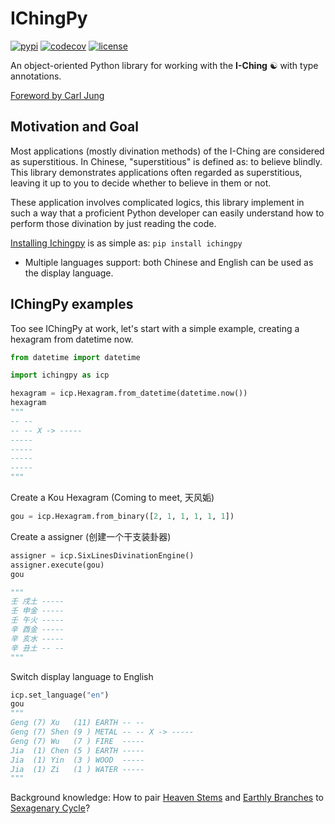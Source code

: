 # IChingPy

[![pypi](https://img.shields.io/badge/pypi-v0.1-blue)](https://pypi.org/project/ichingpy/)
[![codecov](https://codecov.io/gh/JinyangWang27/ichingpy/branch/main/graph/badge.svg?token=T27TSAL7BC)](https://codecov.io/gh/JinyangWang27/ichingpy)
[![license](https://img.shields.io/badge/license-MIT-g)]([LICENSE](https://github.com/JinyangWang27/ichingpy/blob/main/LICENSE))

An object-oriented Python library for working with the **I-Ching** ☯️ with type annotations.

[Foreword by Carl Jung](books/en//RichardWilhelm//foreword_CG_Jung.md)

## Motivation and Goal

Most applications (mostly divination methods) of the I-Ching are considered as superstitious. 
In Chinese, "superstitious" is defined as: to believe blindly.
This library demonstrates applications often regarded as superstitious, leaving it up to you to decide whether to believe in them or not.

These application involves complicated logics, this library implement in such a way that a proficient Python developer can easily understand how to perform those divination by just reading the code.

[Installing Ichingpy](install.md) is as simple as: `pip install ichingpy`

- Multiple languages support: both Chinese and English can be used as the display language.



## IChingPy examples

Too see IChingPy at work, let's start with a simple example, creating a hexagram from datetime now.

```python
from datetime import datetime

import ichingpy as icp

hexagram = icp.Hexagram.from_datetime(datetime.now())
hexagram
"""
-- --
-- -- X -> -----
-----
-----
-----
-----
"""
```

Create a Kou Hexagram (Coming to meet, 天风姤)
```python
gou = icp.Hexagram.from_binary([2, 1, 1, 1, 1, 1]) 
```

Create a assigner (创建一个干支装卦器)
```python
assigner = icp.SixLinesDivinationEngine()
assigner.execute(gou) 
gou

"""
壬 戌土 -----
壬 申金 -----
壬 午火 -----
辛 酉金 -----
辛 亥水 -----
辛 丑土 -- --
"""
```
Switch display language to English
```python
icp.set_language("en")
gou
"""
Geng (7) Xu   (11) EARTH -- --
Geng (7) Shen (9 ) METAL -- -- X -> -----
Geng (7) Wu   (7 ) FIRE  -----
Jia  (1) Chen (5 ) EARTH -----
Jia  (1) Yin  (3 ) WOOD  -----
Jia  (1) Zi   (1 ) WATER -----
"""
```
Background knowledge: How to pair [Heaven Stems](https://en.wikipedia.org/wiki/Heavenly_Stems) and [Earthly Branches](https://en.wikipedia.org/wiki/Earthly_Branches) to [Sexagenary Cycle](https://en.wikipedia.org/wiki/Sexagenary_cycle)?